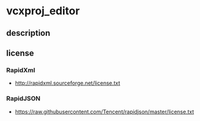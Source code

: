 # vcxproj_editor

## description

## license

### RapidXml
- http://rapidxml.sourceforge.net/license.txt

### RapidJSON
- https://raw.githubusercontent.com/Tencent/rapidjson/master/license.txt